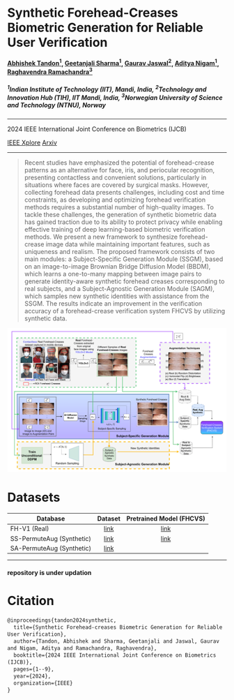 # Synthetic Forehead-Creases Biometric Generation for Reliable User Verification 
#### [Abhishek Tandon<sup>1</sup>](https://scholar.google.com/citations?user=0sXfNaQAAAAJ&hl=en), [Geetanjali Sharma<sup>1</sup>](https://scholar.google.com/citations?hl=en&user=Np8VOOAAAAAJ&view_op=list_works&sortby=pubdate), [Gaurav Jaswal<sup>2</sup>](https://scholar.google.co.in/citations?user=otGsksUAAAAJ&hl=en), [Aditya Nigam<sup>1</sup>](https://faculty.iitmandi.ac.in/~aditya/), [Raghavendra Ramachandra<sup>3</sup>](https://scholar.google.com/citations?user=OIYIrmIAAAAJ&hl=en)

##### <sup>1</sup>Indian Institute of Technology (IIT), Mandi, India, <sup>2</sup>Technology and Innovation Hub (TIH), IIT Mandi, India, <sup>3</sup>Norwegian University of Science and Technology (NTNU), Norway
--------
2024 IEEE International Joint Conference on Biometrics (IJCB)

[IEEE Xplore](https://ieeexplore.ieee.org/document/10744453) [Arxiv](https://arxiv.org/abs/2408.15693)

--------


>  Recent studies have emphasized the potential of forehead-crease patterns as an alternative for face, iris, and periocular recognition, presenting contactless and convenient solutions, particularly in situations where faces are covered by surgical masks. However, collecting forehead data presents challenges, including cost and time constraints, as developing and optimizing forehead verification methods requires a substantial number of high-quality images. To tackle these challenges, the generation of synthetic biometric data has gained traction due to its ability to protect privacy while enabling effective training of deep learning-based biometric verification methods. We present a new framework to synthesize forehead-crease image data while maintaining important features, such as uniqueness and realism. The proposed framework consists of two main modules: a Subject-Specific Generation Module (SSGM), based on an image-to-image Brownian Bridge Diffusion Model (BBDM), which learns a one-to-many mapping between image pairs to generate identity-aware synthetic forehead creases corresponding to real subjects, and a Subject-Agnostic Generation Module (SAGM), which samples new synthetic identities with assistance from the SSGM. The results indicate an improvement in the verification accuracy of a forehead-crease verification system FHCVS by utilizing synthetic data.


![main-figure](./imgs/main-figure.png)


# Datasets

| Database | Dataset | Pretrained Model (FHCVS) |
|----------|:----------:|:----------:|
| FH-V1 (Real)  |  [link](https://ktiwari.in/biometrics/databases/)    |    [link](https://huggingface.co/abhi-td/synthetic-forehead-creases/tree/main/recognition/forehead-v1-adaface) |
| SS-PermuteAug (Synthetic) |    [link](https://huggingface.co/datasets/abhi-td/synthetic-forehead-creases/tree/main/subject_specific_synthetic_datasets/ss-permute-aug)      |    [link](https://huggingface.co/abhi-td/synthetic-forehead-creases/tree/main/recognition/ss_permute_aug_adaface) |
| SA-PermuteAug (Synthetic) | [link](https://huggingface.co/abhi-td/synthetic-forehead-creases/tree/main/recognition/ss_permute_aug_adaface) | |
----------
#### repository is under updation

# Citation
```
@inproceedings{tandon2024synthetic,
  title={Synthetic Forehead-creases Biometric Generation for Reliable User Verification},
  author={Tandon, Abhishek and Sharma, Geetanjali and Jaswal, Gaurav and Nigam, Aditya and Ramachandra, Raghavendra},
  booktitle={2024 IEEE International Joint Conference on Biometrics (IJCB)},
  pages={1--9},
  year={2024},
  organization={IEEE}
}
```

